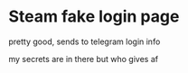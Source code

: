 # Steam fake login page

pretty good, sends to telegram login info

my secrets are in there but who gives af
